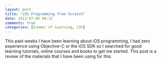 ```yaml
---
layout: post
title: "iOS Programming from Scratch"
date: 2013-07-06 08:32
comments: true
categories: [Summer of Learning, iOS]
---
```


This past weeks I have been learning about iOS programming, I had zero
experience using Objective-C or the iOS SDK so I searched for good
learning tutorials, online courses and books to get me started. This
post is a review of the materials that I have been using for this.

## 
